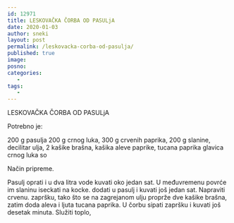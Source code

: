 ```yaml
---
id: 12971
title: LESKOVAČKA ČORBA OD PASULjA
date: 2020-01-03
author: sneki
layout: post
permalink: /leskovacka-corba-od-pasulja/
published: true
image: 
posno: 
categories:
   -
tags:
   -
---
```

LESKOVAČKA ČORBA OD PASULjA

Potrebno je:

200 g pasulja
200 g crnog luka, 
300 g crvenih paprika,
200 g slanine,
decilitar ulja,
2 kašike brašna,
kašika aleve paprike,
tucana paprika
glavica crnog luka
so

Način pripreme.

Pasulj oprati i u dva litra vode kuvati oko jedan sat.
U međuvremenu povrće im slaninu iseckati na kocke.
dodati u pasulj i kuvati još jedan sat. Napraviti crvenu.
zapršku, tako što se na zagrejanom ulju proprže dve
kašike brašna, zatim doda aleva i ljuta tucana paprika.
U čorbu sipati zapršku i kuvati još desetak minuta.
Služiti toplo,

 
  

